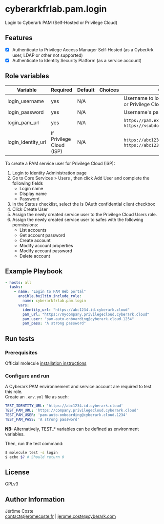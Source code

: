 # cyberarkfrlab.pam.login

Login to Cyberark PAM (Self-Hosted or Privilege Cloud)

## Features
- [x] Authenticate to Privilege Access Manager Self-Hosted (as a CyberArk user, LDAP or other not supported)
- [x] Authenticate to Identity Security Platform (as a service account)

## Role variables

| Variable           | Required                 | Default | Choices | Comments                                                                 |
|--------------------|--------------------------|---------|---------|--------------------------------------------------------------------------|
| login_username     | yes                      | N/A     |         | Username to log into PAM Self-Hosted or Privilege Cloud                  |
| login_password     | yes                      | N/A     |         | Username's password                                                      |
| login_pam_url      | yes                      | N/A     |         | `https://pam.example.com` or `https://<subdomain>.privilegecloud.com`    |
| login_identity_url | if Privilege Cloud (ISP) | N/A     |         | `https://abc1234.my.idaptive.app` or `https://abc1234.id.cyberark.cloud` |

To create a PAM service user for Privilege Cloud (ISP):
1. Login to Identity Administration page
2. Go to Core Services > Users , then click Add User and complete the following fields
   - Login name
   - Display name
   - Password
3. In the Status checklist, select the Is OAuth confidential client checkbox
4. Click Create User
5. Assign the newly created service user to the Privilege Cloud Users role.
6. Assign the newly created service user to safes with the following permissions:
   - List accounts
   - Get account password
   - Create account
   - Modify account properties
   - Modify account password
   - Delete account

## Example Playbook
```yaml
- hosts: all
  tasks:
    - name: "Login to PAM Web portal"
      ansible.builtin.include_role:
        name: cyberarkfrlab.pam.login
      vars:
        identity_url: "https://abc1234.id.cyberark.cloud"
        pam_url: "https://mycompany.privilegecloud.cyberark.cloud"
        pam_user: "pam-auto-onboarding@cyberark.cloud.1234"
        pam_pass: "A strong password"
```

## Run tests

### Prerequisites

Official molecule [installation instructions](https://ansible.readthedocs.io/projects/molecule/installation/)

### Configure and run

A Cyberark PAM environnement and service account are required to test this role. \
Create an `.env.yml` file as such:
```yaml
TEST_IDENTITY_URL: 'https://abc1234.id.cyberark.cloud'
TEST_PAM_URL: 'https://company.privilegecloud.cyberark.cloud'
TEST_PAM_USER: 'pam-auto-onboarding@cyberark.cloud.1234'
TEST_PAM_PASS: 'A strong password'
```

**NB:** Alternatively, TEST_* variables can be defined as environment variables.

Then, run the test command:
```bash
$ molecule test -s login
$ echo $? # Should return 0
```

## License

GPLv3

## Author Information

Jérôme Coste   
contact@jeromecoste.fr | jerome.coste@cyberark.com
